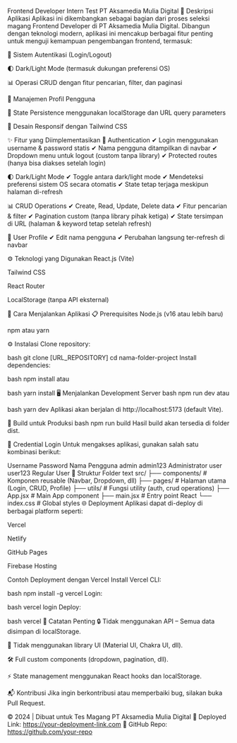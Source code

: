 Frontend Developer Intern Test
PT Aksamedia Mulia Digital
📝 Deskripsi Aplikasi
Aplikasi ini dikembangkan sebagai bagian dari proses seleksi magang Frontend Developer di PT Aksamedia Mulia Digital. Dibangun dengan teknologi modern, aplikasi ini mencakup berbagai fitur penting untuk menguji kemampuan pengembangan frontend, termasuk:

🔐 Sistem Autentikasi (Login/Logout)

🌓 Dark/Light Mode (termasuk dukungan preferensi OS)

📊 Operasi CRUD dengan fitur pencarian, filter, dan paginasi

👤 Manajemen Profil Pengguna

💾 State Persistence menggunakan localStorage dan URL query parameters

📱 Desain Responsif dengan Tailwind CSS

✨ Fitur yang Diimplementasikan
🔐 Authentication
✔ Login menggunakan username & password statis
✔ Nama pengguna ditampilkan di navbar
✔ Dropdown menu untuk logout (custom tanpa library)
✔ Protected routes (hanya bisa diakses setelah login)

🌓 Dark/Light Mode
✔ Toggle antara dark/light mode
✔ Mendeteksi preferensi sistem OS secara otomatis
✔ State tetap terjaga meskipun halaman di-refresh

📊 CRUD Operations
✔ Create, Read, Update, Delete data
✔ Fitur pencarian & filter
✔ Pagination custom (tanpa library pihak ketiga)
✔ State tersimpan di URL (halaman & keyword tetap setelah refresh)

👤 User Profile
✔ Edit nama pengguna
✔ Perubahan langsung ter-refresh di navbar

⚙️ Teknologi yang Digunakan
React.js (Vite)

Tailwind CSS

React Router

LocalStorage (tanpa API eksternal)

🚀 Cara Menjalankan Aplikasi
📋 Prerequisites
Node.js (v16 atau lebih baru)

npm atau yarn

⚙️ Instalasi
Clone repository:

bash
git clone [URL_REPOSITORY]
cd nama-folder-project
Install dependencies:

bash
npm install
atau

bash
yarn install
🖥️ Menjalankan Development Server
bash
npm run dev
atau

bash
yarn dev
Aplikasi akan berjalan di http://localhost:5173 (default Vite).

🔧 Build untuk Produksi
bash
npm run build
Hasil build akan tersedia di folder dist.

🔑 Credential Login
Untuk mengakses aplikasi, gunakan salah satu kombinasi berikut:

Username	Password	Nama Pengguna
admin	admin123	Administrator
user	user123	Regular User
📂 Struktur Folder
text
src/
├── components/    # Komponen reusable (Navbar, Dropdown, dll)
├── pages/         # Halaman utama (Login, CRUD, Profile)
├── utils/         # Fungsi utility (auth, crud operations)
├── App.jsx        # Main App component
├── main.jsx       # Entry point React
└── index.css      # Global styles
🌐 Deployment
Aplikasi dapat di-deploy di berbagai platform seperti:

Vercel

Netlify

GitHub Pages

Firebase Hosting

Contoh Deployment dengan Vercel
Install Vercel CLI:

bash
npm install -g vercel
Login:

bash
vercel login
Deploy:

bash
vercel
📌 Catatan Penting
🔒 Tidak menggunakan API – Semua data disimpan di localStorage.

🎨 Tidak menggunakan library UI (Material UI, Chakra UI, dll).

🛠️ Full custom components (dropdown, pagination, dll).

⚡ State management menggunakan React hooks dan localStorage.

📬 Kontribusi
Jika ingin berkontribusi atau memperbaiki bug, silakan buka Pull Request.

© 2024 | Dibuat untuk Tes Magang PT Aksamedia Mulia Digital
🔗 Deployed Link: https://your-deployment-link.com
📁 GitHub Repo: https://github.com/your-repo
